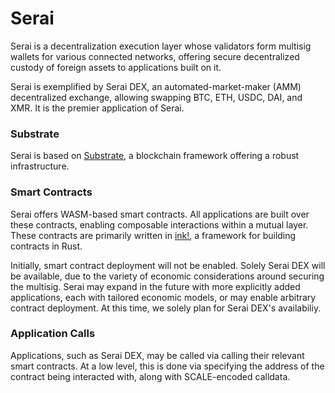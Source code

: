 # Serai

Serai is a decentralization execution layer whose validators form multisig
wallets for various connected networks, offering secure decentralized custody of
foreign assets to applications built on it.

Serai is exemplified by Serai DEX, an automated-market-maker (AMM) decentralized
exchange, allowing swapping BTC, ETH, USDC, DAI, and XMR. It is the premier
application of Serai.

### Substrate

Serai is based on [Substrate](https://docs.substrate.io), a blockchain framework
offering a robust infrastructure.

### Smart Contracts

Serai offers WASM-based smart contracts. All applications are built over these
contracts, enabling composable interactions within a mutual layer. These
contracts are primarily written in [ink!](https://ink.substrate.io/), a
framework for building contracts in Rust.

Initially, smart contract deployment will not be enabled. Solely Serai DEX will
be available, due to the variety of economic considerations around securing the
multisig. Serai may expand in the future with more explicitly added
applications, each with tailored economic models, or may enable arbitrary
contract deployment. At this time, we solely plan for Serai DEX's availabiliy.

### Application Calls

Applications, such as Serai DEX, may be called via calling their relevant smart
contracts. At a low level, this is done via specifying the address of the
contract being interacted with, along with SCALE-encoded calldata.
